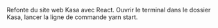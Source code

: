 Refonte du site web Kasa avec React. 
Ouvrir le terminal dans le dossier Kasa, lancer la ligne de commande yarn start. 
